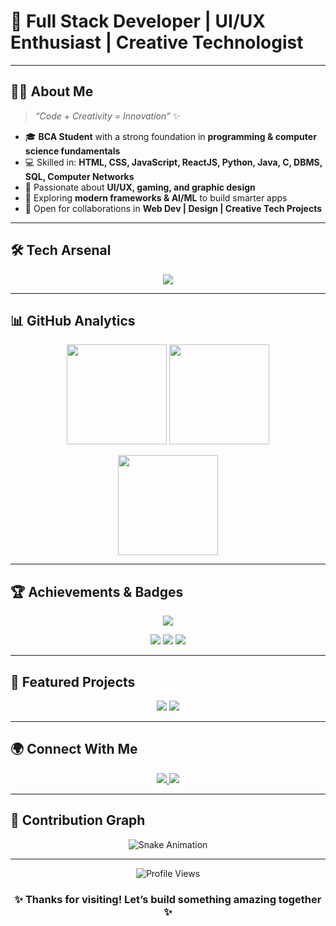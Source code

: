 # 🚀 Full Stack Developer | UI/UX Enthusiast | Creative Technologist



---

## 👨‍💻 About Me

> _“Code + Creativity = Innovation”_ ✨

- 🎓 **BCA Student** with a strong foundation in **programming & computer science fundamentals**
- 💻 Skilled in: **HTML, CSS, JavaScript, ReactJS, Python, Java, C, DBMS, SQL, Computer Networks**
- 🎨 Passionate about **UI/UX, gaming, and graphic design**
- 🚀 Exploring **modern frameworks & AI/ML** to build smarter apps
- 🤝 Open for collaborations in **Web Dev | Design | Creative Tech Projects**

---

## 🛠️ Tech Arsenal

<p align="center">
  <img src="https://skillicons.dev/icons?i=html,css,js,react,python,java,c,git,github,mysql,sqlite,figma,photoshop,illustrator,canva,vscode,postman" />
</p>

---

## 📊 GitHub Analytics

<p align="center">
  <img src="https://github-readme-stats.vercel.app/api?username=kaif10op&show_icons=true&theme=radical&hide_border=true" height="160px"/>
  <img src="https://streak-stats.demolab.com?user=kaif10op&theme=radical&hide_border=true" height="160px"/>
</p>

<p align="center">
  <img src="https://github-readme-stats.vercel.app/api/top-langs/?username=kaif10op&layout=compact&theme=radical&hide_border=true" height="160px"/>
</p>

---

## 🏆 Achievements & Badges

<p align="center">
  <img src="https://github-profile-trophy.vercel.app/?username=kaif10op&theme=radical&no-frame=true&margin-w=10&row=1&column=7" />
</p>

<p align="center">
  <img src="https://img.shields.io/badge/Open%20Source-Contributor-blue?style=for-the-badge&logo=github"/>  
  <img src="https://img.shields.io/badge/UI%2FUX-Designer-orange?style=for-the-badge&logo=adobeillustrator"/>  
  <img src="https://img.shields.io/badge/Gamer-🎮-purple?style=for-the-badge"/>  
</p>

---

## 📌 Featured Projects

<p align="center">
  <a href="https://github.com/kaif10op?tab=repositories"><img src="https://github-readme-stats.vercel.app/api/pin/?username=kaif10op&repo=Your-Repo-Name&theme=radical&hide_border=true" /></a>
  <a href="https://github.com/kaif10op?tab=repositories"><img src="https://github-readme-stats.vercel.app/api/pin/?username=kaif10op&repo=Another-Repo&theme=radical&hide_border=true" /></a>
</p>

---

## 🌍 Connect With Me

<p align="center">
  <a href="https://www.linkedin.com/in/nauman-kaif-6a46b433b/" target="_blank">
    <img src="https://img.shields.io/badge/LinkedIn-0077B5.svg?style=for-the-badge&logo=linkedin&logoColor=white"/>
  </a>
  <a href="mailto:mkaif6549@gmail.com">
    <img src="https://img.shields.io/badge/Gmail-D14836.svg?style=for-the-badge&logo=gmail&logoColor=white"/>
  </a>
</p>

---

## 🐍 Contribution Graph

<p align="center">
  <img src="https://raw.githubusercontent.com/kaif10op/kaif10op/output/github-contribution-grid-snake.svg" alt="Snake Animation"/>
</p>

---

<p align="center">
  <img src="https://komarev.com/ghpvc/?username=kaif10op&style=for-the-badge&color=blue" alt="Profile Views"/>
</p>

<h3 align="center">✨ Thanks for visiting! Let’s build something amazing together ✨</h3>
